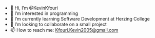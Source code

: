 - 👋 Hi, I’m @KevinKfouri
- 👀 I’m interested in programming
- 🌱 I’m currently learning Software Development at Herzing College 
- 💞️ I’m looking to collaborate on a small project
- 📫 How to reach me: Kfouri.Kevin2005@gmail.com

<!---
KevinKfouri/KevinKfouri is a ✨ special ✨ repository because its `README.md` (this file) appears on your GitHub profile.
You can click the Preview link to view your changes.
--->
